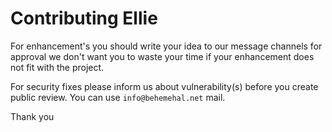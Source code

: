 # Contributing Ellie

For enhancement's you should write your idea to our message channels for approval we don't want you to waste your time if your enhancement does not fit with the project.

For security fixes please inform us about vulnerability(s) before you create public review. You can use `info@behemehal.net` mail.

Thank you